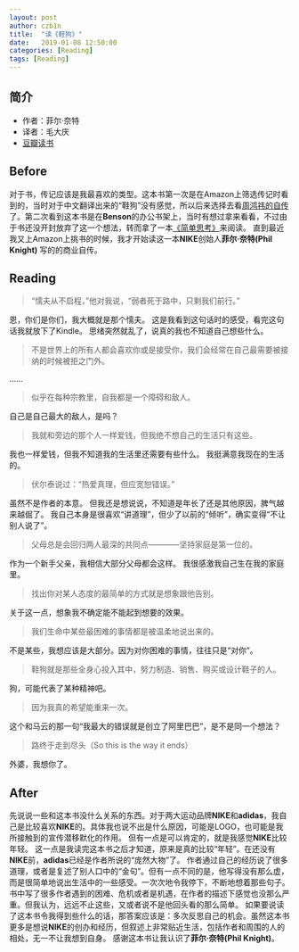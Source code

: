 ```yaml
---
layout: post
author: czb1n
title:  "读《鞋狗》"
date:   2019-01-08 12:50:00
categories: [Reading]
tags: [Reading]
---
```


## 简介
- 作者：菲尔·奈特
- 译者：毛大庆
- [豆瓣读书](https://book.douban.com/subject/26860776/)

## Before

对于书，传记应该是我最喜欢的类型。这本书第一次是在Amazon上筛选传记时看到的，当时对于中文翻译出来的“鞋狗”没有感觉，所以后来选择去看[周鸿祎的自传](https://book.douban.com/subject/27173866/)了。第二次看到这本书是在**Benson**的办公书架上，当时有想过拿来看看，不过由于书还没开封放弃了这一个想法，转而拿了一本[《简单思考》](https://read.douban.com/ebook/25901824/)来阅读。
直到最近我又上Amazon上挑书的时候，我才开始读这一本**NIKE**创始人**菲尔·奈特(Phil Knight)** 写的的商业自传。

## Reading

> “懦夫从不启程，”他对我说，“弱者死于路中，只剩我们前行。”

恩，你们是你们，我大概就是那个懦夫。
这是我看到这句话时的感受，看完这句话我就放下了Kindle。
思绪突然就乱了，说真的我也不知道自己想些什么。

> 不是世界上的所有人都会喜欢你或是接受你，我们会经常在自己最需要被接纳的时候被拒之门外。

……

> 似乎在每种宗教里，自我都是一个障碍和敌人。

自己是自己最大的敌人，是吗？

> 我就和旁边的那个人一样爱钱，但我绝不想自己的生活只有这些。

我也一样爱钱，但我不知道我的生活里还需要有些什么。
我挺满意我现在的生活的。

> 伏尔泰说过：“热爱真理，但应宽恕错误。”

虽然不是作者的本意。
但我还是想说说，不知道是年长了还是其他原因，脾气越来越倔了。
我自己本身是很喜欢“讲道理”，但少了以前的“倾听”，确实变得“不让别人说了”。

> 父母总是会回归两人最深的共同点————坚持家庭是第一位的。

作为一个新手父亲，我相信大部分父母都会这样。
我很感激我自己生在我的家庭里。

> 找出你对某人态度的最简单的方式就是想象跟他告别。

关于这一点，想象我不确定能不能起到想要的效果。

> 我们生命中某些最困难的事情都是被温柔地说出来的。

不是某些，我想应该是大部分。因为对你困难的事情，往往只是“对你”。

> 鞋狗就是那些全身心投入其中，努力制造、销售、购买或设计鞋子的人。

狗，可能代表了某种精神吧。

> 因为我真的希望能重来一次。

这个和马云的那一句“我最大的错误就是创立了阿里巴巴”，是不是同一个想法？

> 路终于走到尽头（So this is the way it ends）

外婆，我想你了。

## After

先说说一些和这本书没什么关系的东西。对于两大运动品牌**NIKE**和**adidas**，我自己是比较喜欢**NIKE**的。具体我也说不出是什么原因，可能是LOGO，也可能是我所接触到的宣传潜移默化的作用。
但有一点是可以肯定的，就是我感觉**NIKE**比较年轻。
这一点是我读完这本书之后才知道，原来是真的比较“年轻”。在还没有**NIKE**前，**adidas**已经是作者所说的“庞然大物”了。
作者通过自己的经历说了很多道理，或者是复述了别人口中的“金句”。但有一点不同的是，他写得没有那么虚，而是很简单地说出生活中的一些感受。一次次地令我停下，不断地想着那些句子。
书中写了很多作者遇到的困难、危机或者是机遇，在作者的描述下感觉也没那么严重。但我认为，远远不止这些，又或者说不是他回头看的那么简单。
如果要说读了这本书令我得到些什么的话，那答案应该是：多次反思自己的机会。虽然这本书更多是想说**NIKE**的创办和经历，但叙述上非常贴近生活，包括作者和周围的人的相处，无一不让我想到自身。
感谢这本书让我认识了**菲尔·奈特(Phil Knight)**。
